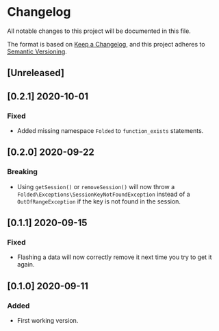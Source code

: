 # Changelog

All notable changes to this project will be documented in this file.

The format is based on [Keep a Changelog](https://keepachangelog.com/en/1.0.0/),
and this project adheres to [Semantic Versioning](https://semver.org/spec/v2.0.0.html).

## [Unreleased]

## [0.2.1] 2020-10-01

### Fixed

- Added missing namespace `Folded` to `function_exists` statements.

## [0.2.0] 2020-09-22

### Breaking

- Using `getSession()` or `removeSession()` will now throw a `Folded\Exceptions\SessionKeyNotFoundException` instead of a `OutOfRangeException` if the key is not found in the session.

## [0.1.1] 2020-09-15

### Fixed

- Flashing a data will now correctly remove it next time you try to get it again.

## [0.1.0] 2020-09-11

### Added

- First working version.
